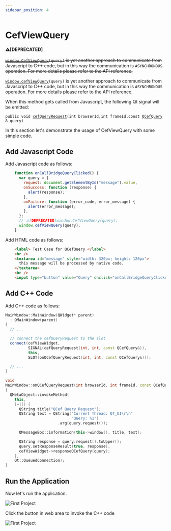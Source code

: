 ```yaml
---
sidebar_position: 4
---
```


# CefViewQuery 

**⚠[DEPRECATED]**<br></br>~~[`window.CefViewQuery`](/docs/reference/WebAPIs#web_apis_CefViewQuery)`(query)` is yet another approach to communicate from Javascript to C++ code, but in this way the communication is `ASYNCHRONOUS` operation. For more details please refer to the API reference.~~  

[`window.cefViewQuery`](/docs/reference/WebAPIs#web_apis_cefViewQuery)`(query)` is yet another approach to communicate from Javascript to C++ code, but in this way the communication is `ASYNCHRONOUS` operation. For more details please refer to the API reference.

When this method gets called from Javascript, the following Qt signal will be emitted:

`public void `[`cefQueryRequest`](/docs/reference/QCefView#class_q_cef_view_1acbf62eea36993163c4b70b4df96738d8)`(int browserId,int frameId,const `[`QCefQuery`](/docs/reference/QCefQuery#class_q_cef_query)` & query)`

In this section let's demonstrate the usage of CefViewQuery with some simple code.

## Add Javascript Code
Add Javascript code as follows:
```javascript
    function onCallBridgeQueryClicked() {
      var query = {
        request: document.getElementById("message").value,
        onSuccess: function (response) {
          alert(response);
        },
        onFailure: function (error_code, error_message) {
          alert(error_message);
        },
      };
      // ⚠[DEPRECATED]window.CefViewQuery(query);
      window.cefViewQuery(query);
    }
```
Add HTML code as follows:
```html
    <label> Test Case for QCefQuery </label>
    <br />
    <textarea id="message" style="width: 320px; height: 120px">
      this message will be processed by native code.
    </textarea>
    <br />
    <input type="button" value="Query" onclick="onCallBridgeQueryClicked()" />
```

## Add C++ Code

Add C++ code as follows:
```cpp
MainWindow::MainWindow(QWidget* parent)
  : QMainWindow(parent)
{
  // ...

  // connect the cefQueryRequest to the slot
  connect(cefViewWidget,
          SIGNAL(cefQueryRequest(int, int, const QCefQuery&)),
          this,
          SLOT(onQCefQueryRequest(int, int, const QCefQuery&)));

  // ...
}

void
MainWindow::onQCefQueryRequest(int browserId, int frameId, const QCefQuery& query)
{
  QMetaObject::invokeMethod(
    this,
    [=]() {
      QString title("QCef Query Request");
      QString text = QString("Current Thread: QT_UI\r\n"
                             "Query: %1")
                       .arg(query.request());

      QMessageBox::information(this->window(), title, text);

      QString response = query.request().toUpper();
      query.setResponseResult(true, response);
      cefViewWidget->responseQCefQuery(query);
    },
    Qt::QueuedConnection);
}
```

## Run the Application

Now let's run the application.

![First Project](/img/guide/cefview-query-01.png)

Click the button in web area to invoke the C++ code

![First Project](/img/guide/cefview-query-02.png)